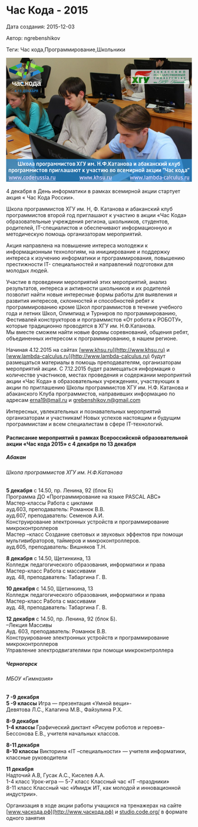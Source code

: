 # Час Кода - 2015

Дата создания: 2015-12-03

Автор: ngrebenshikov

Теги: Час кода,Программирование,Школьники

 ![](../images/b25e3f.png)  
  
4 декабря в День информатики в рамках всемирной акции стартует акция « Час Кода России».  
  
Школа программистов ХГУ им. Н, Ф. Катанова и абаканский клуб программистов второй год приглашают к участию в акции «Час Кода» образовательные учреждения региона, школьников, студентов, родителей, IT-специалистов и обеспечивают информационную и методическую помощь организаторам мероприятий.    
  
Акция направлена на повышение интереса молодежи к информационным технологиям, на инициирование и поддержку интереса к изучению информатики и программирования, повышению престижности IT- специальностей и направлений подготовки для молодых людей.  
  
Участие в проведении мероприятий этих мероприятий, анализ результатов, интереса и активности школьников и их родителей позволит найти новые интересные формы работы для выявления и развития интересов, склонностей и способностей ребят к программированию кроме Школ программистов в течение учебного года и летних Школ, Олимпиад и Турниров по программированию, Фестивалей конструкторов и программистов «От робота к РОБОТУ», которые традиционно проводятся в ХГУ им. Н.Ф.Катанова.   
Мы вместе сможем найти новые формы соревнований, общения ребят, объединенных интересом к программированию, в нашем регионе.  
  
Начиная 4.12.2015 на сайтах [www.khsu.ru](http://www.khsu.ru) и [www.lambda-calculus.ru](http://www.lambda-calculus.ru) будут размещаться материалы в помощь преподавателям, организаторам мероприятий акции. С 7.12.2015 будет размещаться информация о количестве участников, местах проведения и содержании мероприятий акции «Час Кода» в образовательных учреждениях, участвующих в акции по приглашению Школы программистов ХГУ им. Н.Ф. Катанова и абаканского Клуба программистов, направивших информацию по адресам erna19@mail.ru и grebenshikov.n@gmail.com  
  
Интересных, увлекательных и познавательных мероприятий организаторам и участникам! Новых успехов настоящим и будущим программистам и всем специалистам в сфере IT-технологий.  
  

#### Расписание мероприятий в рамках Всероссийской образовательной акции «Час кода 2015» с 4 декабря по 13 декабря
   
  

##### Абакан
  

###### Школа программистов ХГУ им. Н.Ф.Катанова
  
**5 декабря** с 14.50, пр. Ленина, 92 (блок Б)   
Программа ДО «Программирование на языке PASСAL ABC»  
Мастер-классы Работа с циклами  
ауд.603, преподаватель: Романюк В.В.  
ауд.607, преподаватель: Семенов А.И.   
Конструирование электронных устройств и программирование микроконтроллеров  
Мастер –класс Создание световых и звуковых эффектов при помощи мультивибраторов, таймеров и микроконтроллеров.  
ауд.605, преподаватель: Вишняков Т.Н.  
  
**8 декабря** с 14.50, Щетинкина, 13   
Колледж педагогического образования, информатики и права  
Мастер-класс Работа с массивами  
ауд. 48, преподаватель: Табаргина Г. В.  
  
**10 декабря** с 14.50, Щетинкина, 13   
Колледж педагогического образования, информатики и права  
Мастер-класс Работа с массивами  
ауд. 48, преподаватель: Табаргина Г. В.  
  
**12 декабря** с 14.50, пр. Ленина, 92 (блок Б).   
–Лекция Массивы  
Ауд. 603, преподаватель: Романюк В.В.  
Конструирование электронных устройств и программирование микроконтроллеров  
Управление электродвигателями при помощи микроконтроллера  
  

##### Черногорск
  

###### МБОУ «Гимназия»
   
  
**7 -9 декабря  
5 -9 классы** Игра — презентация «Умной вещи»-  
Девятова Л.С., Калагина М.В., Файзулина Р.Х.   
  
**8-9 декабря   
1-4 классы** Графический диктант «Рисуем роботов и героев»-  
Бессонова Е.В., учителя начальных классов.  
  
**8-11 декабря   
8-10 классы** Викторина «IT –специальности» — учителя информатики, классные руководители  
  
**11 декабря**  
Надточий А.В, Гусак А.С., Киселев А.А.  
1-4 класс Урок-игра — 5-7 класс Классный час «IT –праздники»   
8-11 класс Классный час «Имидж ИТ, как молодой и инновационной индустрии».  
  
Организация в ходе акции работы учащихся на тренажерах на сайте [www.часкода.рф](http://www.часкода.рф) и [studio.code.org/](https://studio.code.org/) в формате одного занятия